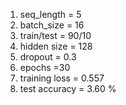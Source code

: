 

1. seq_length = 5
2. batch_size = 16
3. train/test = 90/10
4. hidden size = 128
5. dropout = 0.3
6. epochs  =30
7. training loss  = 0.557
8. test accuracy = 3.60 %
